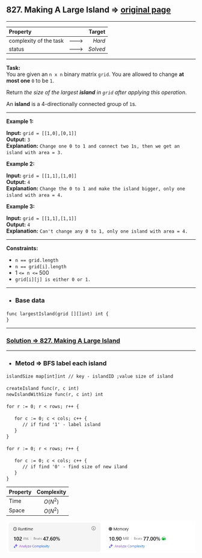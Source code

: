## 827. Making A Large Island => [original page](https://leetcode.com/problems/making-a-large-island/description/ "https://leetcode.com/problems/making-a-large-island/description/")

---
| Property                |      |   Target |              
|:------------------------|:----:|---------:|
| complexity of the task  | ---> |   _Hard_ |
| status                  | ---> | _Solved_ |

---
**Task:**  
You are given an `n x n` binary matrix `grid`. You are allowed to change **at most one** `0` to be `1`.

Return _the size of the largest **island** in `grid` after applying this operation_.

An **island** is a 4-directionally connected group of `1`s.

---
**Example 1:**

**Input:** `grid = [[1,0],[0,1]]`  
**Output:** `3`  
**Explanation:** `Change one 0 to 1 and connect two 1s, then we get an island with area = 3.`  

**Example 2:**

**Input:** `grid = [[1,1],[1,0]]`  
**Output:** `4`  
**Explanation:** `Change the 0 to 1 and make the island bigger, only one island with area = 4.`  

**Example 3:**

**Input:** `grid = [[1,1],[1,1]]`  
**Output:** `4`  
**Explanation:** `Can't change any 0 to 1, only one island with area = 4.` 

---
**Constraints:**

   * `n == grid.length`
   * `n == grid[i].length`
   * $1$ `<= n <=` $500$
   * `grid[i][j] is either 0 or 1.`
 
---
* ### Base data

```Golang
func largestIsland(grid [][]int) int {
}
```

---
### [Solution => 827. Making A Large Island](https://github.com/Ekvo/Leetcode-problems/blob/main/Leetcode-Problems-List/0827-Making-A-Large-Island/leetcodeeighttwoseven.go "https://github.com/Ekvo/Leetcode-problems/blob/main/Leetcode-Problems-List/0827-Making-A-Large-Island/leetcodeeighttwoseven.go")

---
* ### Metod => BFS label each island
```Golang
islandSize map[int]int // key - islandID ;value size of island

createIsland func(r, c int)
newIslandWithSize func(r, c int) int

for r := 0; r < rows; r++ {
	
   for c := 0; c < cols; c++ {
      // if find '1' - label island 
   }
}

for r := 0; r < rows; r++ {
	
   for c := 0; c < cols; c++ {
      // if find '0' - find size of new iland
   }
}
```
| Property | Complexity |              
|:---------|:----------:|
| Time     |  $O(N^2)$  |
| Space    |  $O(N^2)$  |

![submit](https://github.com/Ekvo/Leetcode-problems/blob/main/Leetcode-Problems-Submit-Screenshots/827_Making_A_Large_Island.jpg)
